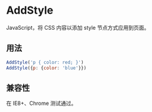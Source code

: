 # AddStyle

JavaScript，将 CSS 内容以添加 style 节点方式应用到页面。

## 用法

```JavaScript
AddStyle('p { color: red; }')
AddStyle({p: {color: 'blue'}})
```

## 兼容性

在 IE8+、Chrome 测试通过。
